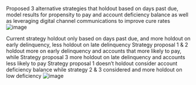 Proposed 3 alternative strategies that holdout based on days past due, model results for propensity to pay and account deficiency balance as well as leveraging digital channel communications to improve cure rates
![image](https://github.com/bowenlong1/E-commerce-recommendation/assets/38050947/14eecbcd-a747-4419-82c0-ee45f3ed9321)


Current strategy holdout only based on days past due, and more holdout on early delinquency, less holdout on late delinquency
Strategy proposal 1 & 2 holdout more on early delinquency and accounts that more likely to pay, while Strategy proposal 3 more holdout on late delinquency and accounts less likely to pay
Strategy proposal 1 doesn’t holdout consider account deficiency balance while strategy 2 & 3 considered and more holdout on low deficiency
![image](https://github.com/bowenlong1/E-commerce-recommendation/assets/38050947/8c64053a-b445-4e06-8990-a93647ae5ee9)


